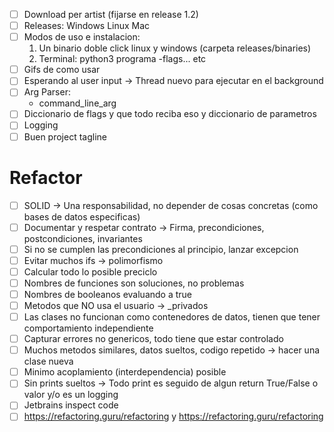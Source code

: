 - [ ] Download per artist (fijarse en release 1.2)
- [ ] Releases: Windows Linux Mac
- [ ] Modos de uso e instalacion: 
	1. Un binario doble click linux y windows (carpeta releases/binaries) 
	1. Terminal: python3 programa -flags... etc
- [ ] Gifs de como usar 
- [ ] Esperando al user input -> Thread nuevo para ejecutar en el background
- [ ] Arg Parser:
	* command_line_arg
- [ ] Diccionario de flags y que todo reciba eso y diccionario de parametros
- [ ] Logging
- [ ] Buen project tagline

# Refactor
- [ ] SOLID -> Una responsabilidad, no depender de cosas concretas (como bases de datos especificas)
- [ ] Documentar y respetar contrato -> Firma, precondiciones, postcondiciones, invariantes
- [ ] Si no se cumplen las precondiciones al principio, lanzar excepcion
- [ ] Evitar muchos ifs -> polimorfismo
- [ ] Calcular todo lo posible preciclo
- [ ] Nombres de funciones son soluciones, no problemas
- [ ] Nombres de booleanos evaluando a true
- [ ] Metodos que NO usa el usuario -> _privados
- [ ] Las clases no funcionan como contenedores de datos, tienen que tener comportamiento independiente
- [ ] Capturar errores no genericos, todo tiene que estar controlado
- [ ] Muchos metodos similares, datos sueltos, codigo repetido -> hacer una clase nueva
- [ ] Minimo acoplamiento (interdependencia) posible
- [ ] Sin prints sueltos -> Todo print es seguido de algun return True/False o valor y/o es un logging
- [ ] Jetbrains inspect code
- [ ] https://refactoring.guru/refactoring y https://refactoring.guru/refactoring
